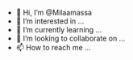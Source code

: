 - 👋 Hi, I’m @Milaamassa
- 👀 I’m interested in ...
- 🌱 I’m currently learning ...
- 💞️ I’m looking to collaborate on ...
- 📫 How to reach me ...

<!---
Milaamassa/Milaamassa is a ✨ special ✨ repository because its `README.md` (this file) appears on your GitHub profile.
You can click the Preview link to take a look at your changes.
--->
